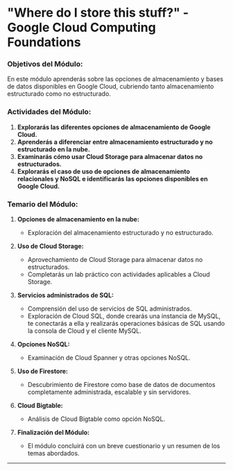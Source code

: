 # **"Where do I store this stuff?" - Google Cloud Computing Foundations**

### **Objetivos del Módulo:**
En este módulo aprenderás sobre las opciones de almacenamiento y bases de datos disponibles en Google Cloud, cubriendo tanto almacenamiento estructurado como no estructurado.

### **Actividades del Módulo:**
1. **Explorarás las diferentes opciones de almacenamiento de Google Cloud.**
2. **Aprenderás a diferenciar entre almacenamiento estructurado y no estructurado en la nube.**
3. **Examinarás cómo usar Cloud Storage para almacenar datos no estructurados.**
4. **Explorarás el caso de uso de opciones de almacenamiento relacionales y NoSQL e identificarás las opciones disponibles en Google Cloud.**

### **Temario del Módulo:**
1. **Opciones de almacenamiento en la nube:**
   - Exploración del almacenamiento estructurado y no estructurado.

2. **Uso de Cloud Storage:**
   - Aprovechamiento de Cloud Storage para almacenar datos no estructurados.
   - Completarás un lab práctico con actividades aplicables a Cloud Storage.

3. **Servicios administrados de SQL:**
   - Comprensión del uso de servicios de SQL administrados.
   - Exploración de Cloud SQL, donde crearás una instancia de MySQL, te conectarás a ella y realizarás operaciones básicas de SQL usando la consola de Cloud y el cliente MySQL.

4. **Opciones NoSQL:**
   - Examinación de Cloud Spanner y otras opciones NoSQL.

5. **Uso de Firestore:**
   - Descubrimiento de Firestore como base de datos de documentos completamente administrada, escalable y sin servidores.

6. **Cloud Bigtable:**
   - Análisis de Cloud Bigtable como opción NoSQL.

7. **Finalización del Módulo:**
   - El módulo concluirá con un breve cuestionario y un resumen de los temas abordados.

---